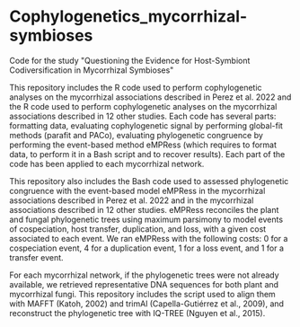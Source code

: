 # Cophylogenetics_mycorrhizal-symbioses
Code for the study "Questioning the Evidence for Host-Symbiont Codiversification in Mycorrhizal Symbioses"

This repository includes the R code used to perform cophylogenetic analyses on the mycorrhizal associations described in Perez et al. 2022 and the R code used to perform cophylogenetic analyses on the mycorrhizal associations described in 12 other studies. Each code has several parts: formatting data, evaluating cophylogenetic signal by performing global-fit methods (parafit and PACo), evaluating phylogenetic congruence by performing the event-based method eMPRess (which requires to format data, to perform it in a Bash script and to recover results). Each part of the code has been applied to each mycorrhizal network.

This repository also includes the Bash code used to assessed phylogenetic congruence with the event-based model eMPRess in the mycorrhizal associations described in Perez et al. 2022 and in the mycorrhizal associations described in 12 other studies. eMPRess reconciles the plant and fungal phylogenetic trees using maximum parsimony to model events of cospeciation, host transfer, duplication, and loss, with a given cost associated to each event. We ran eMPRess with the following costs: 0 for a cospeciation event, 4 for a duplication event, 1 for a loss event, and 1 for a transfer event. 

For each mycorrhizal network, if the phylogenetic trees were not already available, we retrieved representative DNA sequences for both plant and mycorrhizal fungi. This repository includes the script used to align them with MAFFT (Katoh, 2002) and trimAl (Capella-Gutiérrez et al., 2009), and reconstruct the phylogenetic tree with IQ-TREE (Nguyen et al., 2015).
